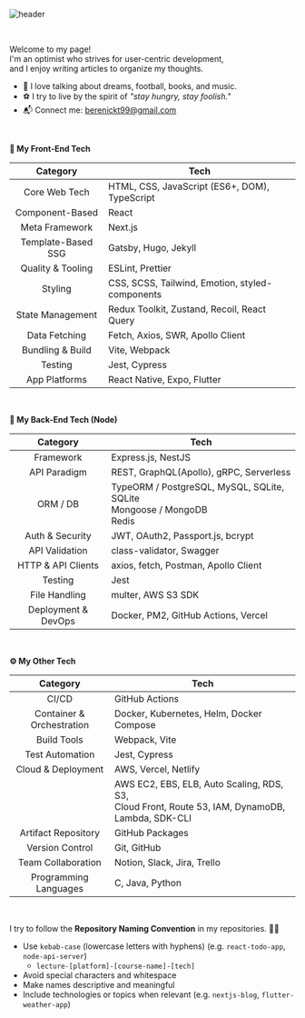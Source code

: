 ![header](https://capsule-render.vercel.app/api?type=waving&height=175&color=gradient&text=Simplicity%20is%20the%20ultimate%20sophistication.&reversal=false&textBg=false&fontSize=36&fontAlignY=37&fontAlign=50)

<br />

Welcome to my page! <br />
I'm an optimist who strives for user-centric development, <br />
and I enjoy writing articles to organize my thoughts. <br />

- 🌱 I love talking about dreams, football, books, and music.
- ⚽ I try to live by the spirit of *"stay hungry, stay foolish."*
- 📬 Connect me: berenickt99@gmail.com

<br />

**📱 My Front-End Tech**

|      Category      | Tech                                            |
| :----------------: | ----------------------------------------------- |
|   Core Web Tech    | HTML, CSS, JavaScript (ES6+, DOM), TypeScript   |
|  Component-Based   | React                                           |
|   Meta Framework   | Next.js                                         |
| Template-Based SSG | Gatsby, Hugo, Jekyll                            |
| Quality & Tooling  | ESLint, Prettier                                |
|      Styling       | CSS, SCSS, Tailwind, Emotion, styled-components |
|  State Management  | Redux Toolkit, Zustand, Recoil, React Query     |
|   Data Fetching    | Fetch, Axios, SWR, Apollo Client                |
|  Bundling & Build  | Vite, Webpack                                   |
|      Testing       | Jest, Cypress                                   |
|   App Platforms    | React Native, Expo, Flutter                     |

<br />

**💾 My Back-End Tech (Node)**

|      Category       | Tech                                                         |
| :-----------------: | ------------------------------------------------------------ |
|      Framework      | Express.js, NestJS                                           |
|    API Paradigm     | REST, GraphQL(Apollo), gRPC, Serverless                      |
|      ORM / DB       | TypeORM / PostgreSQL, MySQL, SQLite, SQLite<br />Mongoose / MongoDB<br />Redis |
|   Auth & Security   | JWT, OAuth2, Passport.js, bcrypt                             |
|   API Validation    | class-validator, Swagger                                     |
| HTTP & API Clients  | axios, fetch, Postman, Apollo Client                         |
|       Testing       | Jest                                                         |
|    File Handling    | multer, AWS S3 SDK                                           |
| Deployment & DevOps | Docker, PM2, GitHub Actions, Vercel                          |

<br />

**⚙️ My Other Tech**

|         Category          | Tech                                                         |
| :-----------------------: | ------------------------------------------------------------ |
|           CI/CD           | GitHub Actions                                               |
| Container & Orchestration | Docker, Kubernetes, Helm, Docker Compose                     |
|        Build Tools        | Webpack, Vite                                                |
|      Test Automation      | Jest, Cypress                                                |
|    Cloud & Deployment     | AWS, Vercel, Netlify                                         |
|                           | AWS EC2, EBS, ELB, Auto Scaling, RDS, S3, <br /> Cloud Front, Route 53, IAM, DynamoDB, Lambda, SDK-CLI |
|    Artifact Repository    | GitHub Packages                                              |
|      Version Control      | Git, GitHub                                                  |
|    Team Collaboration     | Notion, Slack, Jira, Trello                                  |
|   Programming Languages   | C, Java, Python                                              |

<br />

I try to follow the **Repository Naming Convention** in my repositories. 📝💦

- Use `kebab-case` (lowercase letters with hyphens) (e.g. `react-todo-app`, `node-api-server`)
  - `lecture-[platform]-[course-name]-[tech]`
- Avoid special characters and whitespace
- Make names descriptive and meaningful
- Include technologies or topics when relevant (e.g. `nextjs-blog`, `flutter-weather-app`)
